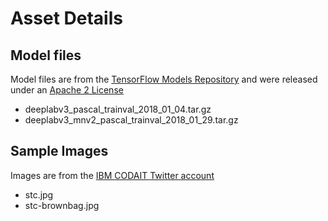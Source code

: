 # Asset Details

## Model files

Model files are from the [TensorFlow Models Repository](https://github.com/tensorflow/models) and were released under an [Apache 2 License](https://github.com/tensorflow/models/blob/master/LICENSE)

* deeplabv3_pascal_trainval_2018_01_04.tar.gz
* deeplabv3_mnv2_pascal_trainval_2018_01_29.tar.gz

## Sample Images

Images are from the [IBM CODAIT Twitter account](https://twitter.com/ibmcodait)
* stc.jpg
* stc-brownbag.jpg
